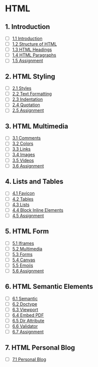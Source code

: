 # HTML

## 1. Introduction
  - [ ] [1.1 Introduction](#1-1-introduction)
  - [ ] [1.2 Structure of HTML](#1-2-structure-of-html)
  - [ ] [1.3 HTML Headings](#1-3-html-headings)
  - [ ] [1.4 HTML Paragraphs](#1-4-html-paragraphs)
  - [ ] [1.5 Assignment](#1-5-assignment)

## 2. HTML Styling
  - [ ] [2.1 Styles](./02_html_styling/01_styles/)
  - [ ] [2.2 Text Formatting](#2-2-text-formatting)
  - [ ] [2.3 Indentation](#2-3-indentation)
  - [ ] [2.4 Quotation](#2-4-quotation)
  - [ ] [2.5 Assignment](#2-5-assignment)

## 3. HTML Multimedia
  - [ ] [3.1 Comments](#3-1-comments)
  - [ ] [3.2 Colors](#3-2-colors)
  - [ ] [3.3 Links](#3-3-links)
  - [ ] [3.4 Images](#3-4-images)
  - [ ] [3.5 Videos](#3-5-videos)
  - [ ] [3.6 Assignment](#3-6-assignment)

## 4. Lists and Tables
  - [ ] [4.1 Favicon](#4-1-favicon)
  - [ ] [4.2 Tables](#4-2-tables)
  - [ ] [4.3 Lists](#4-3-lists)
  - [ ] [4.4 Block Inline Elements](#4-4-block-inline-elements)
  - [ ] [4.5 Assignment](#4-5-assignment)

## 5. HTML Form
  - [ ] [5.1 Iframes](#5-1-iframes)
  - [ ] [5.2 Multimedia](#5-2-multimedia)
  - [ ] [5.3 Forms](#5-3-forms)
  - [ ] [5.4 Canvas](#5-4-canvas)
  - [ ] [5.5 Emojis](#5-5-emojis)
  - [ ] [5.6 Assignment](#5-6-assignment)

## 6. HTML Semantic Elements
  - [ ] [6.1 Semantic](#6-1-semantic)
  - [ ] [6.2 Doctype](#6-2-doctype)
  - [ ] [6.3 Viewport](#6-3-viewport)
  - [ ] [6.4 Embed PDF](#6-4-embed-pdf)
  - [ ] [6.5 Dir Attribute](#6-5-dir-attribute)
  - [ ] [6.6 Validator](#6-6-validator)
  - [ ] [6.7 Assignment](#6-7-assignment)

## 7. HTML Personal Blog
  - [ ] [7.1 Personal Blog](#7-1-personal-blog)